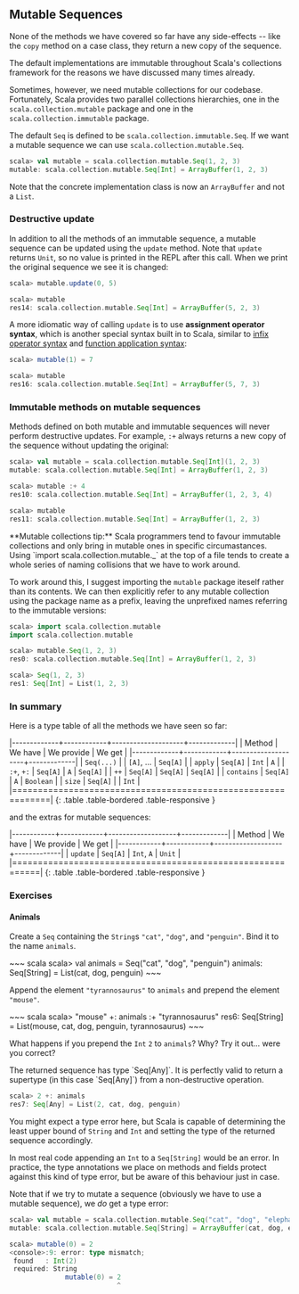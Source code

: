 ## Mutable Sequences

None of the methods we have covered so far have any side-effects -- like the `copy` method on a case class, they return a new copy of the sequence.

The default implementations are immutable throughout Scala's collections framework for the reasons we have discussed many times already.

Sometimes, however, we need mutable collections for our codebase. Fortunately, Scala provides two parallel collections hierarchies, one in the `scala.collection.mutable` package and one in the `scala.collection.immutable` package.

The default `Seq` is defined to be `scala.collection.immutable.Seq`. If we want a mutable sequence we can use `scala.collection.mutable.Seq`.

~~~ scala
scala> val mutable = scala.collection.mutable.Seq(1, 2, 3)
mutable: scala.collection.mutable.Seq[Int] = ArrayBuffer(1, 2, 3)
~~~

Note that the concrete implementation class is now an `ArrayBuffer` and not a `List`.

### Destructive update

In addition to all the methods of an immutable sequence, a mutable sequence can be updated using the `update` method. Note that `update` returns `Unit`, so no value is printed in the REPL after this call. When we print the original sequence we see it is changed:

~~~ scala
scala> mutable.update(0, 5)

scala> mutable
res14: scala.collection.mutable.Seq[Int] = ArrayBuffer(5, 2, 3)
~~~

A more idiomatic way of calling `update` is to use **assignment operator syntax**, which is another special syntax built in to Scala, similar to [infix operator syntax](../intro/expressions.html) and [function application syntax](../objects/apply.html):

~~~ scala
scala> mutable(1) = 7

scala> mutable
res16: scala.collection.mutable.Seq[Int] = ArrayBuffer(5, 7, 3)
~~~

### Immutable methods on mutable sequences

Methods defined on both mutable and immutable sequences will never perform destructive updates. For example, `:+` always returns a new copy of the sequence without updating the original:

~~~ scala
scala> val mutable = scala.collection.mutable.Seq[Int](1, 2, 3)
mutable: scala.collection.mutable.Seq[Int] = ArrayBuffer(1, 2, 3)

scala> mutable :+ 4
res10: scala.collection.mutable.Seq[Int] = ArrayBuffer(1, 2, 3, 4)

scala> mutable
res11: scala.collection.mutable.Seq[Int] = ArrayBuffer(1, 2, 3)
~~~

<div class="alert alert-info">
**Mutable collections tip:** Scala programmers tend to favour immutable collections and only bring in mutable ones in specific circumastances. Using `import scala.collection.mutable._` at the top of a file tends to create a whole series of naming collisions that we have to work around.

To work around this, I suggest importing the `mutable` package iteself rather than its contents. We can then explicitly refer to any mutable collection using the package name as a prefix, leaving the unprefixed names referring to the immutable versions:

~~~ scala
scala> import scala.collection.mutable
import scala.collection.mutable

scala> mutable.Seq(1, 2, 3)
res0: scala.collection.mutable.Seq[Int] = ArrayBuffer(1, 2, 3)

scala> Seq(1, 2, 3)
res1: Seq[Int] = List(1, 2, 3)
~~~
</div>

### In summary

Here is a type table of all the methods we have seen so far:

|-------------+------------+--------------------+-------------|
| Method      | We have    | We provide         | We get      |
|-------------+------------+--------------------+-------------|
| `Seq(...)`  |            | `[A]`, ...         | `Seq[A]`    |
| `apply`     | `Seq[A]`   | `Int`              | `A`         |
| `:+`, `+:`  | `Seq[A]`   | `A`                | `Seq[A]`    |
| `++`        | `Seq[A]`   | `Seq[A]`           | `Seq[A]`    |
| `contains`  | `Seq[A]`   | `A`                | `Boolean`   |
| `size`      | `Seq[A]`   |                    | `Int`       |
|=============================================================|
{: .table .table-bordered .table-responsive }

and the extras for mutable sequences:

|------------+------------+-------------------+-------------|
| Method     | We have    | We provide        | We get      |
|------------+------------+-------------------+-------------|
| `update`   | `Seq[A]`   | `Int`, `A`        | `Unit`      |
|===========================================================|
{: .table .table-bordered .table-responsive }

### Exercises

#### Animals

Create a `Seq` containing the `String`s `"cat"`, `"dog"`, and `"penguin"`. Bind it to the name `animals`.

<div class="solution">
~~~ scala
scala> val animals = Seq("cat", "dog", "penguin")
animals: Seq[String] = List(cat, dog, penguin)
~~~
</div>

Append the element `"tyrannosaurus"` to `animals` and prepend the element `"mouse"`.

<div class="solution">
~~~ scala
scala> "mouse" +: animals :+ "tyrannosaurus"
res6: Seq[String] = List(mouse, cat, dog, penguin, tyrannosaurus)
~~~
</div>

What happens if you prepend the `Int` `2` to `animals`? Why? Try it out... were you correct?

<div class="solution">
The returned sequence has type `Seq[Any]`.  It is perfectly valid to return a supertype (in this case `Seq[Any]`) from a non-destructive operation.

~~~ scala
scala> 2 +: animals
res7: Seq[Any] = List(2, cat, dog, penguin)
~~~

You might expect a type error here, but Scala is capable of determining the least upper bound of `String` and `Int` and setting the type of the returned sequence accordingly.

In most real code appending an `Int` to a `Seq[String]` would be an error. In practice, the type annotations we place on methods and fields protect against this kind of type error, but be aware of this behaviour just in case.

Note that if we try to mutate a sequence (obviously we have to use a mutable sequence), we *do* get a type error:

~~~ scala
scala> val mutable = scala.collection.mutable.Seq("cat", "dog", "elephant")
mutable: scala.collection.mutable.Seq[String] = ArrayBuffer(cat, dog, elephant)

scala> mutable(0) = 2
<console>:9: error: type mismatch;
 found   : Int(2)
 required: String
              mutable(0) = 2
                           ^
~~~
</div>
